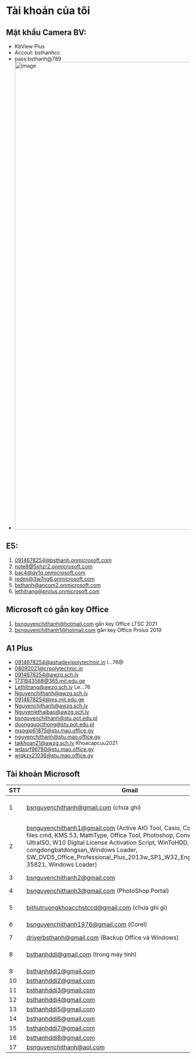 # Tài khoản của tôi

## Mật khẩu Camera BV:
- KbView Plus
- Accout: bsthanhcc
- pass:bsthanh@789
- <img width="822" height="1280" alt="image" src="https://github.com/user-attachments/assets/aae0da3f-2a22-4165-b06e-e380b26566b8" />

## E5:
1. 0914678254@bsthanh.onmicrosoft.com
2. note8@5xhzr2.onmicrosoft.com  
3. bac4@qv1q.onmicrosoft.com  
4. redmi@3w7ng6.onmicrosoft.com  
5. bsthanh@ancom2.onmicrosoft.com  
6. lethitrang@prolus.onmicrosoft.com  

## Microsoft có gắn key Office
1. bsnguyenchithanh@hotmail.com gắn key Office LTSC 2021
2. bsnguyenchithanh1@hotmail.com gắn key Office Prolus 2019

## A1 Plus
- 0914678254@ashadevipolytechnic.in I...76@
- 08092021@crpolytechnic.in
- 0914678254@awzg.sch.lv  
- 1731843568@365.mit.edu.ge
- Lethitrang@awzg.sch.lv Le...76
- Nguyenchithanh@awzg.sch.lv
- 0914678254@ms.mit.edu.ge
- Nguyenchithanh@awzg.sch.lv
- Nguyenlethaibao@awzg.sch.lv
- bsnguyenchithanh@stu.pot.edu.pl
- duongquocthong@stu.pot.edu.pl
- msogjp61875@stu.mao.office.gy
- nguyenchithanh@stu.mao.office.gy
- taikhoan21@awzg.sch.lv Khoacapcuu2021
- wdasrf96780@stu.mao.office.gy
- wjqkzx21036@stu.mao.office.gy

## Tài khoản Microsoft
|STT|Gmail|Hotmail|Outlook|Edu|
|-- |--   |--     |--     |-- |
|1  |bsnguyenchithanh@gmail.com (chưa ghi)|bsnguyenchithanh@hotmail.com (Tool active, Binsiboot, PW portal, Anhdv Boot 23.4, 1 click USB Boot)|bsnguyenchithanh@outlook.com.vn (chưa ghi)| lttrang.c3damdoi@camau.edu.vn
|2  |bsnguyenchithanh1@gmail.com (Active AIO Tool, Casio, Conver office, files cmd, KMS 53, MathType, Office Tool, Photoshop, Convert C2R, UltraISO, W10 Digital License Activation Script, WinToHDD, Apowerrec, congdongbatdongsan_Windows Loader, SW_DVD5_Office_Professional_Plus_2013w_SP1_W32_English_MLF_X19-35821, Windows Loader)|bsnguyenchithanh1@hotmail.com (Cabri 3d Crack, Cabri II Plus - Portable, English_Study_Pro_2012_Full_Crack, Font, Nitro_pro chỉnh sửa PDF, Uninstaller Pro 7.5.2014.03Final Full, Winzar)| | phoang.c3damdoi@camau.edu.vn
|3  |bsnguyenchithanh2@gmail.com|bsnguyenchithanh2@hotmail.com
|4  |bsnguyenchithanh3@gmail.com (PhotoShop Portal)|bsnguyenchithanh3@hotmail.com (Camtasia, ToTal Video Converter)|bsnguyenchithanh3@outlook.com.vn (hủy đóng băng)
|5  |bithutruongkhoacchstccd@gmail.com (chưa ghi gì)|bithutruongkhoacchstccd@hotmail.com (hủy đóng băng)
|6  |bsnguyenchithanh1976@gmail.com (Corel)|bsnguyenchithanh1976@hotmail.com (SPSS)
|7  |driverbsthanh@gmail.com (Backup Office và Windows)|
|8  |bsthanhddi@gmail.com (trong máy tính)|bsthanhddi@hotmail.com (Activate AIO Tools v3.1.2, W10 Digital License Activation Script v7.0)
|9  |bsthanhddi1@gmail.com |bsthanhddi1@hotmail.com
|10 |bsthanhddi2@gmail.com |bsthanhddi2@hotmail.com
|11 |bsthanhddi3@gmail.com |bsthanhddi3@hotmail.com
|12 |bsthanhddi4@gmail.com |bsthanhddi4@hotmail.com
|13 |bsthanhddi5@gmail.com |bsthanhddi5@hotmail.com
|14 |bsthanhddi6@gmail.com |bsthanhddi6@hotmail.com
|15 |bsthanhddi7@gmail.com |bsthanhddi7@hotmail.com
|16 |bsthanhddi8@gmail.com |bsthanhddi8@hotmail.com
|17 |bsnguyenchithanh@aol.com
